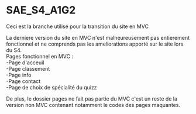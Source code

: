 # SAE_S4_A1G2

Ceci est la branche utilisé pour la transition du site en MVC  

La derniere version du site en MVC n'est malheureusement pas entierement fonctionnel et ne comprends pas les ameliorations apporté sur le site lors du S4.  
Pages fonctionnel en MVC :   
-Page d'acceuil  
-Page classement  
-Page info  
-Page contact  
-Page de choix de spécialité du quizz  
  
De plus, le dossier pages ne fait pas partie du MVC c'est un reste de la version non MVC contenant notamment le codes des pages maquantes.
